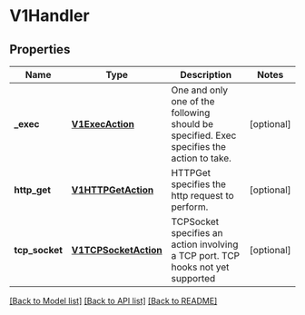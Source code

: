 # V1Handler

## Properties
Name | Type | Description | Notes
------------ | ------------- | ------------- | -------------
**_exec** | [**V1ExecAction**](V1ExecAction.md) | One and only one of the following should be specified. Exec specifies the action to take. | [optional] 
**http_get** | [**V1HTTPGetAction**](V1HTTPGetAction.md) | HTTPGet specifies the http request to perform. | [optional] 
**tcp_socket** | [**V1TCPSocketAction**](V1TCPSocketAction.md) | TCPSocket specifies an action involving a TCP port. TCP hooks not yet supported | [optional] 

[[Back to Model list]](../README.md#documentation-for-models) [[Back to API list]](../README.md#documentation-for-api-endpoints) [[Back to README]](../README.md)


